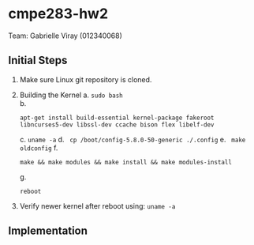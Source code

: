 # cmpe283-hw2

Team: Gabrielle Viray (012340068)

## Initial Steps
1. Make sure Linux git repository is cloned.
2. Building the Kernel
    a.
    ```sudo bash``` <br>
    b.
    ```
    apt-get install build-essential kernel-package fakeroot libncurses5-dev libssl-dev ccache bison flex libelf-dev 
    ```
    c. 
    ```uname -a```
    d. 
    ``` cp /boot/config-5.8.0-50-generic ./.config```
    e.
    ``` make oldconfig```
    f.
    ```
    make && make modules && make install && make modules-install
    ```
    g.
    ```
    reboot
    ```
    
3. Verify newer kernel after reboot using:
    ```uname -a```
    
## Implementation
